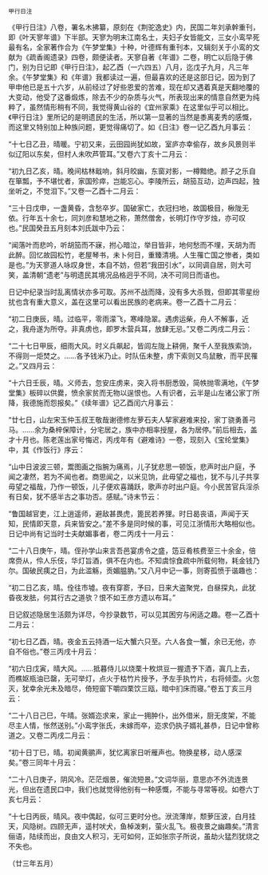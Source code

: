     甲行日注 

   《甲行日注》八卷，署名木拂纂，原刻在《荆驼逸史》内，民国二年刘承幹重刊，即《叶天寥年谱》下半部。天寥为明末江南名士，夫妇子女皆能文，三女小鸾早死最有名，全家著作合为《午梦堂集》十种，叶德辉有重刊本，又辑刻关于小鸾的文献为《疏香阁遗录》四卷，颇便读者。天寥自著《年谱》二卷，明亡以后隐于佛门，别为日记即《甲行日注》，起乙酉（一六四五）八月，迄戊子九月，凡三年余。《午梦堂集》和《年谱》我都读过一遍，但最喜欢的还是这部日记，因为到了甲申他已是五十六岁，从前经过了好些恩爱的苦难，现在却又遇着真是天翻地覆的大变动，他受了这番煅炼，除去不少的杂质与火气，所表现出来的情意自然更为纯粹了，虽然情形稍有不同，我觉得黄山谷的《宜州家乘》在这里似乎可以相比。《甲行日注》里所记的是明遗民的生活，所以第一显著的当然是黍离麦秀的感慨，而这里又特别加上种族问题，更觉得痛切了。如《日注》卷一记乙酉九月事云：

   “十七日乙丑，晴暖。宁初又来，云田园尚犹如故，室庐亦幸偷存，故乡风景则半似辽阳以东矣，但村人未吹芦管耳。”又卷六丁亥十二月云：

   “初九日乙亥，晴。晚间枯林戢响，斜月皎幽，东窗对影，一樽黯绝。颜子之乐自在箪瓢，予不堪忧者，家国殄瘁，岂能忘心。李陵所云，胡笳互动，边声四起，独坐听之，不觉泪下。”又卷一乙酉十二月云：

   “三十日戊申，一盏黄昏，含愁卒岁。国破家亡，衣冠扫地，故国极目，楸陇无依。行年五十余七，同刘彦和慧地之称，萧然僧舍，长明灯作守岁烛，亦可叹也。”民国癸丑五月刻本刘氏跋中乃云：

   “闻落叶而悲吟，听胡笳而不寐，拊心暗泣，举目皆非，地何愁而不埋，天胡为而此醉。回忆故园松竹，老屋琴书，未卜何日，重臻清境。人生罹亡国之惨者，类如是也。”为天寥道人咏叹身世，本自不妨，但若“我田引水”，以同调自居，则大可笑，盖清朝“遗老”与明遗民其境况品格迥乎不同，决不可同日而语也。

   日记中纪录当时乱离情状亦多可取。苏州不战而降，没有多大杀戮，但即其零星纷扰也含有重大意义，盖在这里可以看出民族的老病来。卷一乙酉十二月云：

   “初二日庚辰，晴。过临平，零雨濛飞，寒峰隐翠。遇虏运柴，舟人不解事，近之，我舟遂为所夺。非真虏也，即罗木营兵耳，放肆无忌。”又卷二丙戌二月云：

   “二十七日甲辰，细雨大风。时义兵飙起，皆闾左陇上耕佣，聚千人至我族索饷，不得则一炬焚之。……各予钱米乃止。时队伍未整，虏下索则又鸟鼠散，而平民罹之。”又四月云：

   “十六日壬辰，晴。义师去，忽安庄虏来，突入将书厨悉毁，简帙抛零满地，《午梦堂集》板碎以供爨，愤余家贫而无物以逞恨也。人有识者，云半是山左诸公家丁所降，我德施而怨报矣。”《续年谱》记乙酉闰六月事云：

   “廿七日，山左宋玉仲玉叔王敬哉谢德修左萝石夫人挈家避难来投，家丁骁勇善弓马。……余为桑梓保障计，分宅居之，族中亦相率授屋，各为居停。”前后相去，盖才十月也。陈老莲出家号悔迟，丙戌年有《避难诗》一卷，现刻入《宝纶堂集》中，其《作饭行》序云：

   “山中日波波三顿，鬻图画之指腕为痛焉，儿子犹悲思一顿饭，悲声时出户庭，予闻之凄然，若为不闻也者。商思闻之，以米见饷，此毋望之福也，犹不与儿子共享毋望之福哉，乃作一顿饭，儿子便欢喜踊跃，歌声亦时出户庭。今小民苦官兵淫杀有日矣，犹不感半古之事功否。感赋。”诗末节云：

   “鲁国越官吏，江上逍遥师，避敌甚畏虎，篦民若养狸。时日曷丧语，声闻于天知，民情即天意，兵来皆安之。”差不多是同时候的事，可见江浙情形大略相似也。日记中尚有记当时士夫献媚事者，卷二丙戌十一月云：

   “二十八日庚午，晴。侄孙学山来言吾邑宴虏令之盛，笾豆肴核费至三十余金，倍席赍从，伶人乐伎，华灯旨酒，俱不在内也。不知虞悰食疏中所载何物，耗金钱乃尔。国破民痍之日，为此滥觞，贡媚腽肭。”又八月中记一事，则寄孤愤于谐趣也：

   “初二日乙亥，晴。佺往市墟。夜有穿窬，予曰，日来大盗聚党，白昼探丸，此犹昏夜发胠，何其行古之道欤？恨不如王彦方遗以布耳。”

   日记叙述隐居生活颇为详尽，今抄录数节，可以见其困穷与闲适之趣。卷一乙酉十二月云：

   “初七日乙酉，晴。夜金五云持酒一坛大蟹六只至。六人各食一蟹，余已无他，亦自不俗也。”卷三丙戌十月云：

   “初六日戊寅，晴大风。……抵暮侍儿以烧栗十枚烘豆一握遗予下酒，寘几上去，而樵妪瓶油已罄，无可举灯，点火于枯竹片授予，予左手执竹片，右将倾壶。火忽灭，犹幸余光未及暗尽，倚短窗下嚼四栗饮三瓯，暗中扪床而寝。”卷五丁亥三月云：

   “二十八日己巳，午晴。张婿迩求来，家止一拥肿仆，出外借米，厨无庋架，不能尽主人情，怅然送别。”小鸾字张氏，未嫁而卒，迩求仍执子婿礼甚恭，日记中曾称道之。又卷二丙戌二月云：

   “初十日丁巳，晴。初闻黄鹂声，犹忆离家日听雁声也。物换星移，动人感深矣。”卷三同年十月云：

   “二十八日庚子，阴风冷。茫茫烟景，催流短景。”文词华丽，意思亦不外流连景光，但出在遗民口中，我们也就觉得他别有一种感慨，不能与寻常等视。如卷六丁亥七月云：

   “十七日丙辰，晴风。夜中偶起，似可三更时分也。洑流薄岸，颓萝压波，白月挂天，风隐树。四顾无声，遥村吠犬，鱼棹泼剌，萤火乱飞。极夜景之幽趣矣。”清言俪语，陆续而出，良由文人积习，无可如何，正如张宗子所说，虽劫火猛烈犹烧之不失也。

   （廿三年五月）

